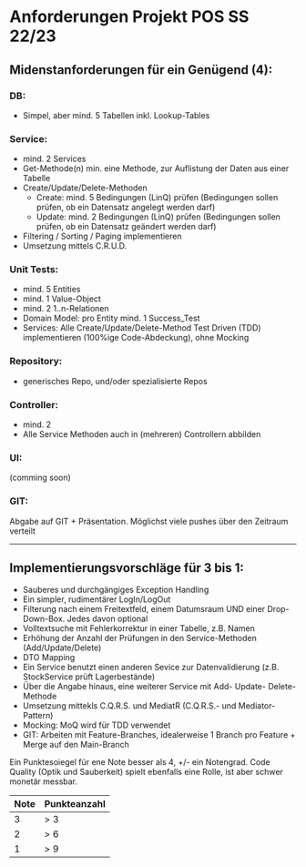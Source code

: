 # Anforderungen Projekt POS SS 22/23

## Midenstanforderungen für ein Genügend (4):

### DB:
* Simpel, aber mind. 5 Tabellen inkl. Lookup-Tables

### Service:
* mind. 2 Services
* Get-Methode(n) min. eine Methode, zur Auflistung der Daten aus einer Tabelle
* Create/Update/Delete-Methoden
  * Create: mind. 5 Bedingungen (LinQ) prüfen (Bedingungen sollen prüfen, ob ein Datensatz angelegt werden darf)
  * Update: mind. 2 Bedingungen (LinQ) prüfen (Bedingungen sollen prüfen, ob ein Datensatz geändert werden darf)
* Filtering / Sorting / Paging implementieren
* Umsetzung mittels C.R.U.D.

### Unit Tests:
* mind. 5 Entities
* mind. 1 Value-Object
* mind. 2 1..n-Relationen
* Domain Model: pro Entity mind. 1 Success_Test
* Services: Alle Create/Update/Delete-Method Test Driven (TDD) implementieren (100%ige Code-Abdeckung), ohne Mocking

### Repository:
* generisches Repo, und/oder spezialisierte Repos

### Controller:
* mind. 2
* Alle Service Methoden auch in (mehreren) Controllern abbilden

### UI:
(comming soon)

### GIT:
Abgabe auf GIT + Präsentation. Möglichst viele pushes über den Zeitraum verteilt

---

## Implementierungsvorschläge für 3 bis 1:

* Sauberes und durchgängiges Exception Handling
* Ein simpler, rudimentärer LogIn/LogOut
* Filterung nach einem Freitextfeld, einem Datumsraum UND einer Drop-Down-Box. Jedes davon optional
* Volltextsuche mit Fehlerkorrektur in einer Tabelle, z.B. Namen
* Erhöhung der Anzahl der Prüfungen in den Service-Methoden (Add/Update/Delete)
* DTO Mapping
* Ein Service benutzt einen anderen Sevice zur Datenvalidierung (z.B. StockService prüft Lagerbestände)
* Über die Angabe hinaus, eine weiterer Service mit Add- Update- Delete-Methode
* Umsetzung mittekls C.Q.R.S. und MediatR (C.Q.R.S.- und Mediator-Pattern)
* Mocking: MoQ wird für TDD verwendet
* GIT: Arbeiten mit Feature-Branches, idealerweise 1 Branch pro Feature + Merge auf den Main-Branch

Ein Punktesoiegel für ene Note besser als 4, +/- ein Notengrad. Code Quality (Optik und Sauberkeit) spielt ebenfalls eine Rolle, ist aber schwer monetär messbar.

| Note | Punkteanzahl |
|---|---|
| 3 | > 3 |
| 2 | > 6 |
| 1 | > 9 |